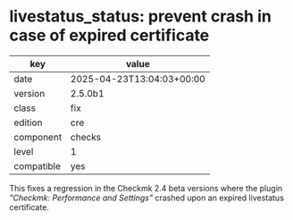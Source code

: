 [//]: # (werk v2)
# livestatus_status: prevent crash in case of expired certificate

key        | value
---------- | ---
date       | 2025-04-23T13:04:03+00:00
version    | 2.5.0b1
class      | fix
edition    | cre
component  | checks
level      | 1
compatible | yes

This fixes a regression in the Checkmk 2.4 beta versions where the plugin _"Checkmk: Performance and Settings"_ crashed upon an expired livestatus certificate.
